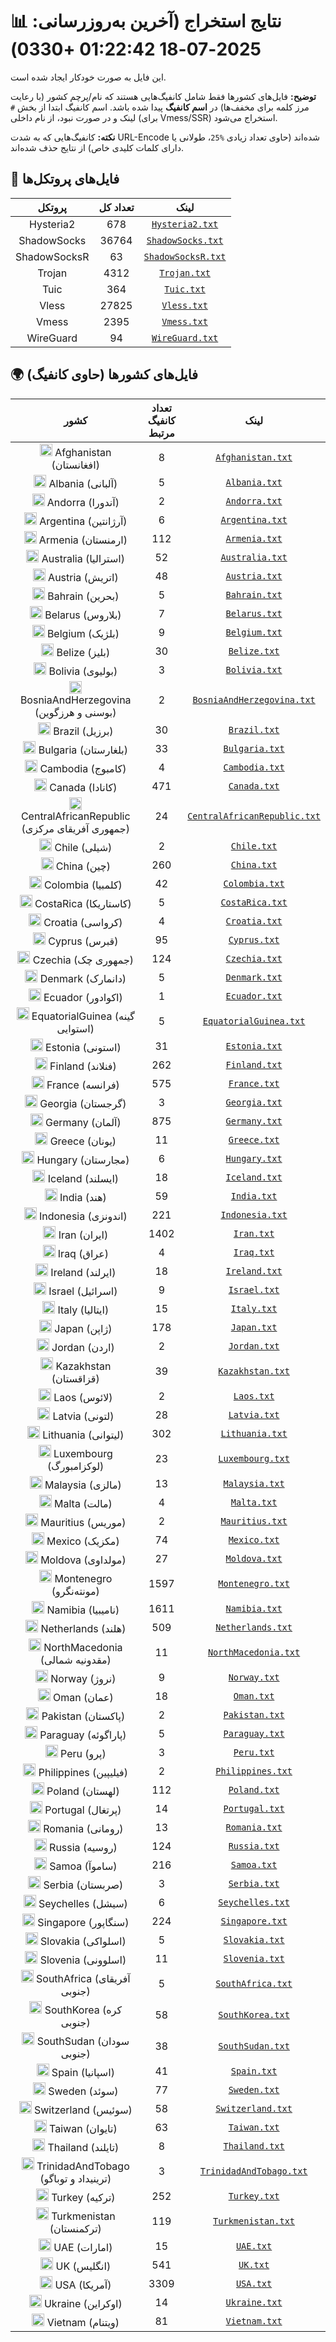 # 📊 نتایج استخراج (آخرین به‌روزرسانی: 2025-07-18 01:22:42 +0330)

این فایل به صورت خودکار ایجاد شده است.

**توضیح:** فایل‌های کشورها فقط شامل کانفیگ‌هایی هستند که نام/پرچم کشور (با رعایت مرز کلمه برای مخفف‌ها) در **اسم کانفیگ** پیدا شده باشد. اسم کانفیگ ابتدا از بخش `#` لینک و در صورت نبود، از نام داخلی (برای Vmess/SSR) استخراج می‌شود.

**نکته:** کانفیگ‌هایی که به شدت URL-Encode شده‌اند (حاوی تعداد زیادی `%25`، طولانی یا دارای کلمات کلیدی خاص) از نتایج حذف شده‌اند.

## 📁 فایل‌های پروتکل‌ها

| پروتکل | تعداد کل | لینک |
|:-:|:-:|:-:|
| Hysteria2 | 678 | [`Hysteria2.txt`](https://raw.githubusercontent.com/tahmaseb73/V2RayScrapeByCountry/refs/heads/main/output_configs/Hysteria2.txt) |
| ShadowSocks | 36764 | [`ShadowSocks.txt`](https://raw.githubusercontent.com/tahmaseb73/V2RayScrapeByCountry/refs/heads/main/output_configs/ShadowSocks.txt) |
| ShadowSocksR | 63 | [`ShadowSocksR.txt`](https://raw.githubusercontent.com/tahmaseb73/V2RayScrapeByCountry/refs/heads/main/output_configs/ShadowSocksR.txt) |
| Trojan | 4312 | [`Trojan.txt`](https://raw.githubusercontent.com/tahmaseb73/V2RayScrapeByCountry/refs/heads/main/output_configs/Trojan.txt) |
| Tuic | 364 | [`Tuic.txt`](https://raw.githubusercontent.com/tahmaseb73/V2RayScrapeByCountry/refs/heads/main/output_configs/Tuic.txt) |
| Vless | 27825 | [`Vless.txt`](https://raw.githubusercontent.com/tahmaseb73/V2RayScrapeByCountry/refs/heads/main/output_configs/Vless.txt) |
| Vmess | 2395 | [`Vmess.txt`](https://raw.githubusercontent.com/tahmaseb73/V2RayScrapeByCountry/refs/heads/main/output_configs/Vmess.txt) |
| WireGuard | 94 | [`WireGuard.txt`](https://raw.githubusercontent.com/tahmaseb73/V2RayScrapeByCountry/refs/heads/main/output_configs/WireGuard.txt) |
## 🌍 فایل‌های کشورها (حاوی کانفیگ)

| کشور | تعداد کانفیگ مرتبط | لینک |
|:-:|:-:|:-:|
| <img src="https://flagcdn.com/w20/af.png" width="20" alt="Afghanistan flag"> Afghanistan (افغانستان) | 8 | [`Afghanistan.txt`](https://raw.githubusercontent.com/tahmaseb73/V2RayScrapeByCountry/refs/heads/main/output_configs/Afghanistan.txt) |
| <img src="https://flagcdn.com/w20/al.png" width="20" alt="Albania flag"> Albania (آلبانی) | 5 | [`Albania.txt`](https://raw.githubusercontent.com/tahmaseb73/V2RayScrapeByCountry/refs/heads/main/output_configs/Albania.txt) |
| <img src="https://flagcdn.com/w20/ad.png" width="20" alt="Andorra flag"> Andorra (آندورا) | 2 | [`Andorra.txt`](https://raw.githubusercontent.com/tahmaseb73/V2RayScrapeByCountry/refs/heads/main/output_configs/Andorra.txt) |
| <img src="https://flagcdn.com/w20/ar.png" width="20" alt="Argentina flag"> Argentina (آرژانتین) | 6 | [`Argentina.txt`](https://raw.githubusercontent.com/tahmaseb73/V2RayScrapeByCountry/refs/heads/main/output_configs/Argentina.txt) |
| <img src="https://flagcdn.com/w20/am.png" width="20" alt="Armenia flag"> Armenia (ارمنستان) | 112 | [`Armenia.txt`](https://raw.githubusercontent.com/tahmaseb73/V2RayScrapeByCountry/refs/heads/main/output_configs/Armenia.txt) |
| <img src="https://flagcdn.com/w20/au.png" width="20" alt="Australia flag"> Australia (استرالیا) | 52 | [`Australia.txt`](https://raw.githubusercontent.com/tahmaseb73/V2RayScrapeByCountry/refs/heads/main/output_configs/Australia.txt) |
| <img src="https://flagcdn.com/w20/at.png" width="20" alt="Austria flag"> Austria (اتریش) | 48 | [`Austria.txt`](https://raw.githubusercontent.com/tahmaseb73/V2RayScrapeByCountry/refs/heads/main/output_configs/Austria.txt) |
| <img src="https://flagcdn.com/w20/bh.png" width="20" alt="Bahrain flag"> Bahrain (بحرین) | 5 | [`Bahrain.txt`](https://raw.githubusercontent.com/tahmaseb73/V2RayScrapeByCountry/refs/heads/main/output_configs/Bahrain.txt) |
| <img src="https://flagcdn.com/w20/by.png" width="20" alt="Belarus flag"> Belarus (بلاروس) | 7 | [`Belarus.txt`](https://raw.githubusercontent.com/tahmaseb73/V2RayScrapeByCountry/refs/heads/main/output_configs/Belarus.txt) |
| <img src="https://flagcdn.com/w20/be.png" width="20" alt="Belgium flag"> Belgium (بلژیک) | 9 | [`Belgium.txt`](https://raw.githubusercontent.com/tahmaseb73/V2RayScrapeByCountry/refs/heads/main/output_configs/Belgium.txt) |
| <img src="https://flagcdn.com/w20/bz.png" width="20" alt="Belize flag"> Belize (بلیز) | 30 | [`Belize.txt`](https://raw.githubusercontent.com/tahmaseb73/V2RayScrapeByCountry/refs/heads/main/output_configs/Belize.txt) |
| <img src="https://flagcdn.com/w20/bo.png" width="20" alt="Bolivia flag"> Bolivia (بولیوی) | 3 | [`Bolivia.txt`](https://raw.githubusercontent.com/tahmaseb73/V2RayScrapeByCountry/refs/heads/main/output_configs/Bolivia.txt) |
| <img src="https://flagcdn.com/w20/ba.png" width="20" alt="BosniaAndHerzegovina flag"> BosniaAndHerzegovina (بوسنی و هرزگوین) | 2 | [`BosniaAndHerzegovina.txt`](https://raw.githubusercontent.com/tahmaseb73/V2RayScrapeByCountry/refs/heads/main/output_configs/BosniaAndHerzegovina.txt) |
| <img src="https://flagcdn.com/w20/br.png" width="20" alt="Brazil flag"> Brazil (برزیل) | 30 | [`Brazil.txt`](https://raw.githubusercontent.com/tahmaseb73/V2RayScrapeByCountry/refs/heads/main/output_configs/Brazil.txt) |
| <img src="https://flagcdn.com/w20/bg.png" width="20" alt="Bulgaria flag"> Bulgaria (بلغارستان) | 33 | [`Bulgaria.txt`](https://raw.githubusercontent.com/tahmaseb73/V2RayScrapeByCountry/refs/heads/main/output_configs/Bulgaria.txt) |
| <img src="https://flagcdn.com/w20/kh.png" width="20" alt="Cambodia flag"> Cambodia (کامبوج) | 4 | [`Cambodia.txt`](https://raw.githubusercontent.com/tahmaseb73/V2RayScrapeByCountry/refs/heads/main/output_configs/Cambodia.txt) |
| <img src="https://flagcdn.com/w20/ca.png" width="20" alt="Canada flag"> Canada (کانادا) | 471 | [`Canada.txt`](https://raw.githubusercontent.com/tahmaseb73/V2RayScrapeByCountry/refs/heads/main/output_configs/Canada.txt) |
| <img src="https://flagcdn.com/w20/cf.png" width="20" alt="CentralAfricanRepublic flag"> CentralAfricanRepublic (جمهوری آفریقای مرکزی) | 24 | [`CentralAfricanRepublic.txt`](https://raw.githubusercontent.com/tahmaseb73/V2RayScrapeByCountry/refs/heads/main/output_configs/CentralAfricanRepublic.txt) |
| <img src="https://flagcdn.com/w20/cl.png" width="20" alt="Chile flag"> Chile (شیلی) | 2 | [`Chile.txt`](https://raw.githubusercontent.com/tahmaseb73/V2RayScrapeByCountry/refs/heads/main/output_configs/Chile.txt) |
| <img src="https://flagcdn.com/w20/cn.png" width="20" alt="China flag"> China (چین) | 260 | [`China.txt`](https://raw.githubusercontent.com/tahmaseb73/V2RayScrapeByCountry/refs/heads/main/output_configs/China.txt) |
| <img src="https://flagcdn.com/w20/co.png" width="20" alt="Colombia flag"> Colombia (کلمبیا) | 42 | [`Colombia.txt`](https://raw.githubusercontent.com/tahmaseb73/V2RayScrapeByCountry/refs/heads/main/output_configs/Colombia.txt) |
| <img src="https://flagcdn.com/w20/cr.png" width="20" alt="CostaRica flag"> CostaRica (کاستاریکا) | 5 | [`CostaRica.txt`](https://raw.githubusercontent.com/tahmaseb73/V2RayScrapeByCountry/refs/heads/main/output_configs/CostaRica.txt) |
| <img src="https://flagcdn.com/w20/hr.png" width="20" alt="Croatia flag"> Croatia (کرواسی) | 4 | [`Croatia.txt`](https://raw.githubusercontent.com/tahmaseb73/V2RayScrapeByCountry/refs/heads/main/output_configs/Croatia.txt) |
| <img src="https://flagcdn.com/w20/cy.png" width="20" alt="Cyprus flag"> Cyprus (قبرس) | 95 | [`Cyprus.txt`](https://raw.githubusercontent.com/tahmaseb73/V2RayScrapeByCountry/refs/heads/main/output_configs/Cyprus.txt) |
| <img src="https://flagcdn.com/w20/cz.png" width="20" alt="Czechia flag"> Czechia (جمهوری چک) | 124 | [`Czechia.txt`](https://raw.githubusercontent.com/tahmaseb73/V2RayScrapeByCountry/refs/heads/main/output_configs/Czechia.txt) |
| <img src="https://flagcdn.com/w20/dk.png" width="20" alt="Denmark flag"> Denmark (دانمارک) | 5 | [`Denmark.txt`](https://raw.githubusercontent.com/tahmaseb73/V2RayScrapeByCountry/refs/heads/main/output_configs/Denmark.txt) |
| <img src="https://flagcdn.com/w20/ec.png" width="20" alt="Ecuador flag"> Ecuador (اکوادور) | 1 | [`Ecuador.txt`](https://raw.githubusercontent.com/tahmaseb73/V2RayScrapeByCountry/refs/heads/main/output_configs/Ecuador.txt) |
| <img src="https://flagcdn.com/w20/gq.png" width="20" alt="EquatorialGuinea flag"> EquatorialGuinea (گینه استوایی) | 5 | [`EquatorialGuinea.txt`](https://raw.githubusercontent.com/tahmaseb73/V2RayScrapeByCountry/refs/heads/main/output_configs/EquatorialGuinea.txt) |
| <img src="https://flagcdn.com/w20/ee.png" width="20" alt="Estonia flag"> Estonia (استونی) | 31 | [`Estonia.txt`](https://raw.githubusercontent.com/tahmaseb73/V2RayScrapeByCountry/refs/heads/main/output_configs/Estonia.txt) |
| <img src="https://flagcdn.com/w20/fi.png" width="20" alt="Finland flag"> Finland (فنلاند) | 262 | [`Finland.txt`](https://raw.githubusercontent.com/tahmaseb73/V2RayScrapeByCountry/refs/heads/main/output_configs/Finland.txt) |
| <img src="https://flagcdn.com/w20/fr.png" width="20" alt="France flag"> France (فرانسه) | 575 | [`France.txt`](https://raw.githubusercontent.com/tahmaseb73/V2RayScrapeByCountry/refs/heads/main/output_configs/France.txt) |
| <img src="https://flagcdn.com/w20/ge.png" width="20" alt="Georgia flag"> Georgia (گرجستان) | 3 | [`Georgia.txt`](https://raw.githubusercontent.com/tahmaseb73/V2RayScrapeByCountry/refs/heads/main/output_configs/Georgia.txt) |
| <img src="https://flagcdn.com/w20/de.png" width="20" alt="Germany flag"> Germany (آلمان) | 875 | [`Germany.txt`](https://raw.githubusercontent.com/tahmaseb73/V2RayScrapeByCountry/refs/heads/main/output_configs/Germany.txt) |
| <img src="https://flagcdn.com/w20/gr.png" width="20" alt="Greece flag"> Greece (یونان) | 11 | [`Greece.txt`](https://raw.githubusercontent.com/tahmaseb73/V2RayScrapeByCountry/refs/heads/main/output_configs/Greece.txt) |
| <img src="https://flagcdn.com/w20/hu.png" width="20" alt="Hungary flag"> Hungary (مجارستان) | 6 | [`Hungary.txt`](https://raw.githubusercontent.com/tahmaseb73/V2RayScrapeByCountry/refs/heads/main/output_configs/Hungary.txt) |
| <img src="https://flagcdn.com/w20/is.png" width="20" alt="Iceland flag"> Iceland (ایسلند) | 18 | [`Iceland.txt`](https://raw.githubusercontent.com/tahmaseb73/V2RayScrapeByCountry/refs/heads/main/output_configs/Iceland.txt) |
| <img src="https://flagcdn.com/w20/in.png" width="20" alt="India flag"> India (هند) | 59 | [`India.txt`](https://raw.githubusercontent.com/tahmaseb73/V2RayScrapeByCountry/refs/heads/main/output_configs/India.txt) |
| <img src="https://flagcdn.com/w20/id.png" width="20" alt="Indonesia flag"> Indonesia (اندونزی) | 221 | [`Indonesia.txt`](https://raw.githubusercontent.com/tahmaseb73/V2RayScrapeByCountry/refs/heads/main/output_configs/Indonesia.txt) |
| <img src="https://flagcdn.com/w20/ir.png" width="20" alt="Iran flag"> Iran (ایران) | 1402 | [`Iran.txt`](https://raw.githubusercontent.com/tahmaseb73/V2RayScrapeByCountry/refs/heads/main/output_configs/Iran.txt) |
| <img src="https://flagcdn.com/w20/iq.png" width="20" alt="Iraq flag"> Iraq (عراق) | 4 | [`Iraq.txt`](https://raw.githubusercontent.com/tahmaseb73/V2RayScrapeByCountry/refs/heads/main/output_configs/Iraq.txt) |
| <img src="https://flagcdn.com/w20/ie.png" width="20" alt="Ireland flag"> Ireland (ایرلند) | 18 | [`Ireland.txt`](https://raw.githubusercontent.com/tahmaseb73/V2RayScrapeByCountry/refs/heads/main/output_configs/Ireland.txt) |
| <img src="https://flagcdn.com/w20/il.png" width="20" alt="Israel flag"> Israel (اسرائیل) | 9 | [`Israel.txt`](https://raw.githubusercontent.com/tahmaseb73/V2RayScrapeByCountry/refs/heads/main/output_configs/Israel.txt) |
| <img src="https://flagcdn.com/w20/it.png" width="20" alt="Italy flag"> Italy (ایتالیا) | 15 | [`Italy.txt`](https://raw.githubusercontent.com/tahmaseb73/V2RayScrapeByCountry/refs/heads/main/output_configs/Italy.txt) |
| <img src="https://flagcdn.com/w20/jp.png" width="20" alt="Japan flag"> Japan (ژاپن) | 178 | [`Japan.txt`](https://raw.githubusercontent.com/tahmaseb73/V2RayScrapeByCountry/refs/heads/main/output_configs/Japan.txt) |
| <img src="https://flagcdn.com/w20/jo.png" width="20" alt="Jordan flag"> Jordan (اردن) | 2 | [`Jordan.txt`](https://raw.githubusercontent.com/tahmaseb73/V2RayScrapeByCountry/refs/heads/main/output_configs/Jordan.txt) |
| <img src="https://flagcdn.com/w20/kz.png" width="20" alt="Kazakhstan flag"> Kazakhstan (قزاقستان) | 39 | [`Kazakhstan.txt`](https://raw.githubusercontent.com/tahmaseb73/V2RayScrapeByCountry/refs/heads/main/output_configs/Kazakhstan.txt) |
| <img src="https://flagcdn.com/w20/la.png" width="20" alt="Laos flag"> Laos (لائوس) | 2 | [`Laos.txt`](https://raw.githubusercontent.com/tahmaseb73/V2RayScrapeByCountry/refs/heads/main/output_configs/Laos.txt) |
| <img src="https://flagcdn.com/w20/lv.png" width="20" alt="Latvia flag"> Latvia (لتونی) | 28 | [`Latvia.txt`](https://raw.githubusercontent.com/tahmaseb73/V2RayScrapeByCountry/refs/heads/main/output_configs/Latvia.txt) |
| <img src="https://flagcdn.com/w20/lt.png" width="20" alt="Lithuania flag"> Lithuania (لیتوانی) | 302 | [`Lithuania.txt`](https://raw.githubusercontent.com/tahmaseb73/V2RayScrapeByCountry/refs/heads/main/output_configs/Lithuania.txt) |
| <img src="https://flagcdn.com/w20/lu.png" width="20" alt="Luxembourg flag"> Luxembourg (لوکزامبورگ) | 23 | [`Luxembourg.txt`](https://raw.githubusercontent.com/tahmaseb73/V2RayScrapeByCountry/refs/heads/main/output_configs/Luxembourg.txt) |
| <img src="https://flagcdn.com/w20/my.png" width="20" alt="Malaysia flag"> Malaysia (مالزی) | 13 | [`Malaysia.txt`](https://raw.githubusercontent.com/tahmaseb73/V2RayScrapeByCountry/refs/heads/main/output_configs/Malaysia.txt) |
| <img src="https://flagcdn.com/w20/mt.png" width="20" alt="Malta flag"> Malta (مالت) | 4 | [`Malta.txt`](https://raw.githubusercontent.com/tahmaseb73/V2RayScrapeByCountry/refs/heads/main/output_configs/Malta.txt) |
| <img src="https://flagcdn.com/w20/mu.png" width="20" alt="Mauritius flag"> Mauritius (موریس) | 2 | [`Mauritius.txt`](https://raw.githubusercontent.com/tahmaseb73/V2RayScrapeByCountry/refs/heads/main/output_configs/Mauritius.txt) |
| <img src="https://flagcdn.com/w20/mx.png" width="20" alt="Mexico flag"> Mexico (مکزیک) | 74 | [`Mexico.txt`](https://raw.githubusercontent.com/tahmaseb73/V2RayScrapeByCountry/refs/heads/main/output_configs/Mexico.txt) |
| <img src="https://flagcdn.com/w20/md.png" width="20" alt="Moldova flag"> Moldova (مولداوی) | 27 | [`Moldova.txt`](https://raw.githubusercontent.com/tahmaseb73/V2RayScrapeByCountry/refs/heads/main/output_configs/Moldova.txt) |
| <img src="https://flagcdn.com/w20/me.png" width="20" alt="Montenegro flag"> Montenegro (مونته‌نگرو) | 1597 | [`Montenegro.txt`](https://raw.githubusercontent.com/tahmaseb73/V2RayScrapeByCountry/refs/heads/main/output_configs/Montenegro.txt) |
| <img src="https://flagcdn.com/w20/na.png" width="20" alt="Namibia flag"> Namibia (نامیبیا) | 1611 | [`Namibia.txt`](https://raw.githubusercontent.com/tahmaseb73/V2RayScrapeByCountry/refs/heads/main/output_configs/Namibia.txt) |
| <img src="https://flagcdn.com/w20/nl.png" width="20" alt="Netherlands flag"> Netherlands (هلند) | 509 | [`Netherlands.txt`](https://raw.githubusercontent.com/tahmaseb73/V2RayScrapeByCountry/refs/heads/main/output_configs/Netherlands.txt) |
| <img src="https://flagcdn.com/w20/mk.png" width="20" alt="NorthMacedonia flag"> NorthMacedonia (مقدونیه شمالی) | 11 | [`NorthMacedonia.txt`](https://raw.githubusercontent.com/tahmaseb73/V2RayScrapeByCountry/refs/heads/main/output_configs/NorthMacedonia.txt) |
| <img src="https://flagcdn.com/w20/no.png" width="20" alt="Norway flag"> Norway (نروژ) | 9 | [`Norway.txt`](https://raw.githubusercontent.com/tahmaseb73/V2RayScrapeByCountry/refs/heads/main/output_configs/Norway.txt) |
| <img src="https://flagcdn.com/w20/om.png" width="20" alt="Oman flag"> Oman (عمان) | 18 | [`Oman.txt`](https://raw.githubusercontent.com/tahmaseb73/V2RayScrapeByCountry/refs/heads/main/output_configs/Oman.txt) |
| <img src="https://flagcdn.com/w20/pk.png" width="20" alt="Pakistan flag"> Pakistan (پاکستان) | 2 | [`Pakistan.txt`](https://raw.githubusercontent.com/tahmaseb73/V2RayScrapeByCountry/refs/heads/main/output_configs/Pakistan.txt) |
| <img src="https://flagcdn.com/w20/py.png" width="20" alt="Paraguay flag"> Paraguay (پاراگوئه) | 5 | [`Paraguay.txt`](https://raw.githubusercontent.com/tahmaseb73/V2RayScrapeByCountry/refs/heads/main/output_configs/Paraguay.txt) |
| <img src="https://flagcdn.com/w20/pe.png" width="20" alt="Peru flag"> Peru (پرو) | 3 | [`Peru.txt`](https://raw.githubusercontent.com/tahmaseb73/V2RayScrapeByCountry/refs/heads/main/output_configs/Peru.txt) |
| <img src="https://flagcdn.com/w20/ph.png" width="20" alt="Philippines flag"> Philippines (فیلیپین) | 2 | [`Philippines.txt`](https://raw.githubusercontent.com/tahmaseb73/V2RayScrapeByCountry/refs/heads/main/output_configs/Philippines.txt) |
| <img src="https://flagcdn.com/w20/pl.png" width="20" alt="Poland flag"> Poland (لهستان) | 112 | [`Poland.txt`](https://raw.githubusercontent.com/tahmaseb73/V2RayScrapeByCountry/refs/heads/main/output_configs/Poland.txt) |
| <img src="https://flagcdn.com/w20/pt.png" width="20" alt="Portugal flag"> Portugal (پرتغال) | 14 | [`Portugal.txt`](https://raw.githubusercontent.com/tahmaseb73/V2RayScrapeByCountry/refs/heads/main/output_configs/Portugal.txt) |
| <img src="https://flagcdn.com/w20/ro.png" width="20" alt="Romania flag"> Romania (رومانی) | 13 | [`Romania.txt`](https://raw.githubusercontent.com/tahmaseb73/V2RayScrapeByCountry/refs/heads/main/output_configs/Romania.txt) |
| <img src="https://flagcdn.com/w20/ru.png" width="20" alt="Russia flag"> Russia (روسیه) | 124 | [`Russia.txt`](https://raw.githubusercontent.com/tahmaseb73/V2RayScrapeByCountry/refs/heads/main/output_configs/Russia.txt) |
| <img src="https://flagcdn.com/w20/ws.png" width="20" alt="Samoa flag"> Samoa (ساموآ) | 216 | [`Samoa.txt`](https://raw.githubusercontent.com/tahmaseb73/V2RayScrapeByCountry/refs/heads/main/output_configs/Samoa.txt) |
| <img src="https://flagcdn.com/w20/rs.png" width="20" alt="Serbia flag"> Serbia (صربستان) | 3 | [`Serbia.txt`](https://raw.githubusercontent.com/tahmaseb73/V2RayScrapeByCountry/refs/heads/main/output_configs/Serbia.txt) |
| <img src="https://flagcdn.com/w20/sc.png" width="20" alt="Seychelles flag"> Seychelles (سیشل) | 6 | [`Seychelles.txt`](https://raw.githubusercontent.com/tahmaseb73/V2RayScrapeByCountry/refs/heads/main/output_configs/Seychelles.txt) |
| <img src="https://flagcdn.com/w20/sg.png" width="20" alt="Singapore flag"> Singapore (سنگاپور) | 224 | [`Singapore.txt`](https://raw.githubusercontent.com/tahmaseb73/V2RayScrapeByCountry/refs/heads/main/output_configs/Singapore.txt) |
| <img src="https://flagcdn.com/w20/sk.png" width="20" alt="Slovakia flag"> Slovakia (اسلواکی) | 5 | [`Slovakia.txt`](https://raw.githubusercontent.com/tahmaseb73/V2RayScrapeByCountry/refs/heads/main/output_configs/Slovakia.txt) |
| <img src="https://flagcdn.com/w20/si.png" width="20" alt="Slovenia flag"> Slovenia (اسلوونی) | 11 | [`Slovenia.txt`](https://raw.githubusercontent.com/tahmaseb73/V2RayScrapeByCountry/refs/heads/main/output_configs/Slovenia.txt) |
| <img src="https://flagcdn.com/w20/za.png" width="20" alt="SouthAfrica flag"> SouthAfrica (آفریقای جنوبی) | 5 | [`SouthAfrica.txt`](https://raw.githubusercontent.com/tahmaseb73/V2RayScrapeByCountry/refs/heads/main/output_configs/SouthAfrica.txt) |
| <img src="https://flagcdn.com/w20/kr.png" width="20" alt="SouthKorea flag"> SouthKorea (کره جنوبی) | 58 | [`SouthKorea.txt`](https://raw.githubusercontent.com/tahmaseb73/V2RayScrapeByCountry/refs/heads/main/output_configs/SouthKorea.txt) |
| <img src="https://flagcdn.com/w20/ss.png" width="20" alt="SouthSudan flag"> SouthSudan (سودان جنوبی) | 38 | [`SouthSudan.txt`](https://raw.githubusercontent.com/tahmaseb73/V2RayScrapeByCountry/refs/heads/main/output_configs/SouthSudan.txt) |
| <img src="https://flagcdn.com/w20/es.png" width="20" alt="Spain flag"> Spain (اسپانیا) | 41 | [`Spain.txt`](https://raw.githubusercontent.com/tahmaseb73/V2RayScrapeByCountry/refs/heads/main/output_configs/Spain.txt) |
| <img src="https://flagcdn.com/w20/se.png" width="20" alt="Sweden flag"> Sweden (سوئد) | 77 | [`Sweden.txt`](https://raw.githubusercontent.com/tahmaseb73/V2RayScrapeByCountry/refs/heads/main/output_configs/Sweden.txt) |
| <img src="https://flagcdn.com/w20/ch.png" width="20" alt="Switzerland flag"> Switzerland (سوئیس) | 58 | [`Switzerland.txt`](https://raw.githubusercontent.com/tahmaseb73/V2RayScrapeByCountry/refs/heads/main/output_configs/Switzerland.txt) |
| <img src="https://flagcdn.com/w20/tw.png" width="20" alt="Taiwan flag"> Taiwan (تایوان) | 63 | [`Taiwan.txt`](https://raw.githubusercontent.com/tahmaseb73/V2RayScrapeByCountry/refs/heads/main/output_configs/Taiwan.txt) |
| <img src="https://flagcdn.com/w20/th.png" width="20" alt="Thailand flag"> Thailand (تایلند) | 8 | [`Thailand.txt`](https://raw.githubusercontent.com/tahmaseb73/V2RayScrapeByCountry/refs/heads/main/output_configs/Thailand.txt) |
| <img src="https://flagcdn.com/w20/tt.png" width="20" alt="TrinidadAndTobago flag"> TrinidadAndTobago (ترینیداد و توباگو) | 3 | [`TrinidadAndTobago.txt`](https://raw.githubusercontent.com/tahmaseb73/V2RayScrapeByCountry/refs/heads/main/output_configs/TrinidadAndTobago.txt) |
| <img src="https://flagcdn.com/w20/tr.png" width="20" alt="Turkey flag"> Turkey (ترکیه) | 252 | [`Turkey.txt`](https://raw.githubusercontent.com/tahmaseb73/V2RayScrapeByCountry/refs/heads/main/output_configs/Turkey.txt) |
| <img src="https://flagcdn.com/w20/tm.png" width="20" alt="Turkmenistan flag"> Turkmenistan (ترکمنستان) | 119 | [`Turkmenistan.txt`](https://raw.githubusercontent.com/tahmaseb73/V2RayScrapeByCountry/refs/heads/main/output_configs/Turkmenistan.txt) |
| <img src="https://flagcdn.com/w20/ae.png" width="20" alt="UAE flag"> UAE (امارات) | 15 | [`UAE.txt`](https://raw.githubusercontent.com/tahmaseb73/V2RayScrapeByCountry/refs/heads/main/output_configs/UAE.txt) |
| <img src="https://flagcdn.com/w20/gb.png" width="20" alt="UK flag"> UK (انگلیس) | 541 | [`UK.txt`](https://raw.githubusercontent.com/tahmaseb73/V2RayScrapeByCountry/refs/heads/main/output_configs/UK.txt) |
| <img src="https://flagcdn.com/w20/us.png" width="20" alt="USA flag"> USA (آمریکا) | 3309 | [`USA.txt`](https://raw.githubusercontent.com/tahmaseb73/V2RayScrapeByCountry/refs/heads/main/output_configs/USA.txt) |
| <img src="https://flagcdn.com/w20/ua.png" width="20" alt="Ukraine flag"> Ukraine (اوکراین) | 14 | [`Ukraine.txt`](https://raw.githubusercontent.com/tahmaseb73/V2RayScrapeByCountry/refs/heads/main/output_configs/Ukraine.txt) |
| <img src="https://flagcdn.com/w20/vn.png" width="20" alt="Vietnam flag"> Vietnam (ویتنام) | 81 | [`Vietnam.txt`](https://raw.githubusercontent.com/tahmaseb73/V2RayScrapeByCountry/refs/heads/main/output_configs/Vietnam.txt) |
